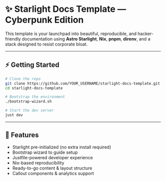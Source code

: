 # ✨ Starlight Docs Template — Cyberpunk Edition

This template is your launchpad into beautiful, reproducible, and hacker-friendly documentation using **Astro Starlight**, **Nix**, **pnpm**, **direnv**, and a stack designed to resist corporate bloat.

---

## ⚡ Getting Started

```bash
# Clone the repo
git clone https://github.com/YOUR_USERNAME/starlight-docs-template.git
cd starlight-docs-template

# Bootstrap the environment
./bootstrap-wizard.sh

# Start the dev server
just dev
```

---

## 🧠 Features
- Starlight pre-initialized (no extra install required)
- Bootstrap wizard to guide setup
- Justfile-powered developer experience
- Nix-based reproducibility
- Ready-to-go content & layout structure
- Callout components & analytics support